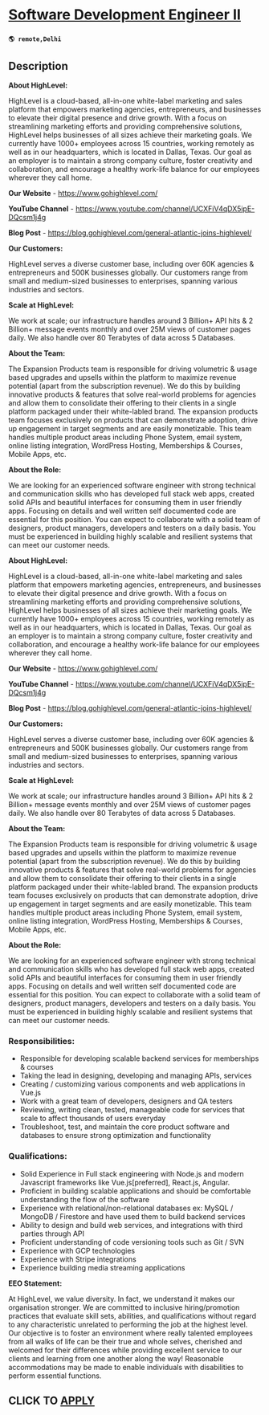 # [Software Development Engineer II](https://www.remotewlb.com/apply/software-development-engineer-ii-126593)  
###  
#### `🌎 remote,Delhi`  

## Description

 **About HighLevel:**

HighLevel is a cloud-based, all-in-one white-label marketing and sales platform that empowers marketing agencies, entrepreneurs, and businesses to elevate their digital presence and drive growth. With a focus on streamlining marketing efforts and providing comprehensive solutions, HighLevel helps businesses of all sizes achieve their marketing goals. We currently have 1000+ employees across 15 countries, working remotely as well as in our headquarters, which is located in Dallas, Texas. Our goal as an employer is to maintain a strong company culture, foster creativity and collaboration, and encourage a healthy work-life balance for our employees wherever they call home.

  

 **Our Website** - https://www.gohighlevel.com/

 **YouTube Channel** - https://www.youtube.com/channel/UCXFiV4qDX5ipE-DQcsm1j4g

 **Blog Post** - https://blog.gohighlevel.com/general-atlantic-joins-highlevel/

  

 **Our Customers:**

HighLevel serves a diverse customer base, including over 60K agencies & entrepreneurs and 500K businesses globally. Our customers range from small and medium-sized businesses to enterprises, spanning various industries and sectors.

  

 **Scale at HighLevel:**

We work at scale; our infrastructure handles around 3 Billion+ API hits & 2 Billion+ message events monthly and over 25M views of customer pages daily. We also handle over 80 Terabytes of data across 5 Databases.

  

 **About the Team:**

The Expansion Products team is responsible for driving volumetric & usage based upgrades and upsells within the platform to maximize revenue potential (apart from the subscription revenue). We do this by building innovative products & features that solve real-world problems for agencies and allow them to consolidate their offering to their clients in a single platform packaged under their white-labled brand. The expansion products team focuses exclusively on products that can demonstrate adoption, drive up engagement in target segments and are easily monetizable. This team handles multiple product areas including Phone System, email system, online listing integration, WordPress Hosting, Memberships & Courses, Mobile Apps, etc.

  

 **About the Role:**

We are looking for an experienced software engineer with strong technical and communication skills who has developed full stack web apps, created solid APIs and beautiful interfaces for consuming them in user friendly apps. Focusing on details and well written self documented code are essential for this position. You can expect to collaborate with a solid team of designers, product managers, developers and testers on a daily basis. You must be experienced in building highly scalable and resilient systems that can meet our customer needs.

  

 **About HighLevel:**

HighLevel is a cloud-based, all-in-one white-label marketing and sales platform that empowers marketing agencies, entrepreneurs, and businesses to elevate their digital presence and drive growth. With a focus on streamlining marketing efforts and providing comprehensive solutions, HighLevel helps businesses of all sizes achieve their marketing goals. We currently have 1000+ employees across 15 countries, working remotely as well as in our headquarters, which is located in Dallas, Texas. Our goal as an employer is to maintain a strong company culture, foster creativity and collaboration, and encourage a healthy work-life balance for our employees wherever they call home.

  

 **Our Website** - https://www.gohighlevel.com/

 **YouTube Channel** - https://www.youtube.com/channel/UCXFiV4qDX5ipE-DQcsm1j4g

 **Blog Post** - https://blog.gohighlevel.com/general-atlantic-joins-highlevel/

  

 **Our Customers:**

HighLevel serves a diverse customer base, including over 60K agencies & entrepreneurs and 500K businesses globally. Our customers range from small and medium-sized businesses to enterprises, spanning various industries and sectors.

  

 **Scale at HighLevel:**

We work at scale; our infrastructure handles around 3 Billion+ API hits & 2 Billion+ message events monthly and over 25M views of customer pages daily. We also handle over 80 Terabytes of data across 5 Databases.

  

 **About the Team:**

The Expansion Products team is responsible for driving volumetric & usage based upgrades and upsells within the platform to maximize revenue potential (apart from the subscription revenue). We do this by building innovative products & features that solve real-world problems for agencies and allow them to consolidate their offering to their clients in a single platform packaged under their white-labled brand. The expansion products team focuses exclusively on products that can demonstrate adoption, drive up engagement in target segments and are easily monetizable. This team handles multiple product areas including Phone System, email system, online listing integration, WordPress Hosting, Memberships & Courses, Mobile Apps, etc.

  

 **About the Role:**

We are looking for an experienced software engineer with strong technical and communication skills who has developed full stack web apps, created solid APIs and beautiful interfaces for consuming them in user friendly apps. Focusing on details and well written self documented code are essential for this position. You can expect to collaborate with a solid team of designers, product managers, developers and testers on a daily basis. You must be experienced in building highly scalable and resilient systems that can meet our customer needs.

  

### Responsibilities:

* Responsible for developing scalable backend services for memberships & courses
* Taking the lead in designing, developing and managing APIs, services
* Creating / customizing various components and web applications in Vue.js
* Work with a great team of developers, designers and QA testers
* Reviewing, writing clean, tested, manageable code for services that scale to affect thousands of users everyday
* Troubleshoot, test, and maintain the core product software and databases to ensure strong optimization and functionality

  

### Qualifications:

* Solid Experience in Full stack engineering with Node.js and modern Javascript frameworks like Vue.js[preferred], React.js, Angular.
* Proficient in building scalable applications and should be comfortable understanding the flow of the software
* Experience with relational/non-relational databases ex: MySQL / MongoDB / Firestore and have used them to build backend services
* Ability to design and build web services, and integrations with third parties through API
* Proficient understanding of code versioning tools such as Git / SVN
* Experience with GCP technologies
* Experience with Stripe integrations
* Experience building media streaming applications

  

 **EEO Statement:**

At HighLevel, we value diversity. In fact, we understand it makes our organisation stronger. We are committed to inclusive hiring/promotion practices that evaluate skill sets, abilities, and qualifications without regard to any characteristic unrelated to performing the job at the highest level. Our objective is to foster an environment where really talented employees from all walks of life can be their true and whole selves, cherished and welcomed for their differences while providing excellent service to our clients and learning from one another along the way! Reasonable accommodations may be made to enable individuals with disabilities to perform essential functions.

  
## CLICK TO [APPLY](https://www.remotewlb.com/apply/software-development-engineer-ii-126593)

